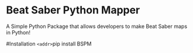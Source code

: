 # Beat Saber Python Mapper

A Simple Python Package that allows developers to make Beat Saber maps in Python!

#Installation
`<addr>`pip install BSPM